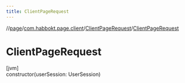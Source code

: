 ```yaml
---
title: ClientPageRequest
---
```

//[page](../../../index.html)/[com.habbokt.page.client](../index.html)/[ClientPageRequest](index.html)/[ClientPageRequest](-client-page-request.html)



# ClientPageRequest



[jvm]\
constructor(userSession: UserSession)




